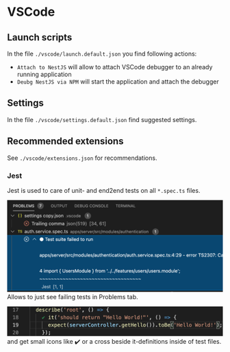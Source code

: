 # VSCode

## Launch scripts

In the file `./vscode/launch.default.json` you find following actions:

- `Attach to NestJS` will allow to attach VSCode debugger to an already running application
- `Deubg NestJS via NPM` will start the application and attach the debugger

## Settings

In the file `./vscode/settings.default.json` find suggested settings.

## Recommended extensions

See `./vscode/extensions.json` for recommendations.

### Jest

Jest is used to care of unit- and end2end tests on all `*.spec.ts` files.

![](./assets/failing-tests-in-problems-tab.png) Allows to just see failing tests in Problems tab.

![](./assets/succeeded-test-checkmark.png) and get small icons like ✔️ or a cross beside it-definitions inside of test files.

